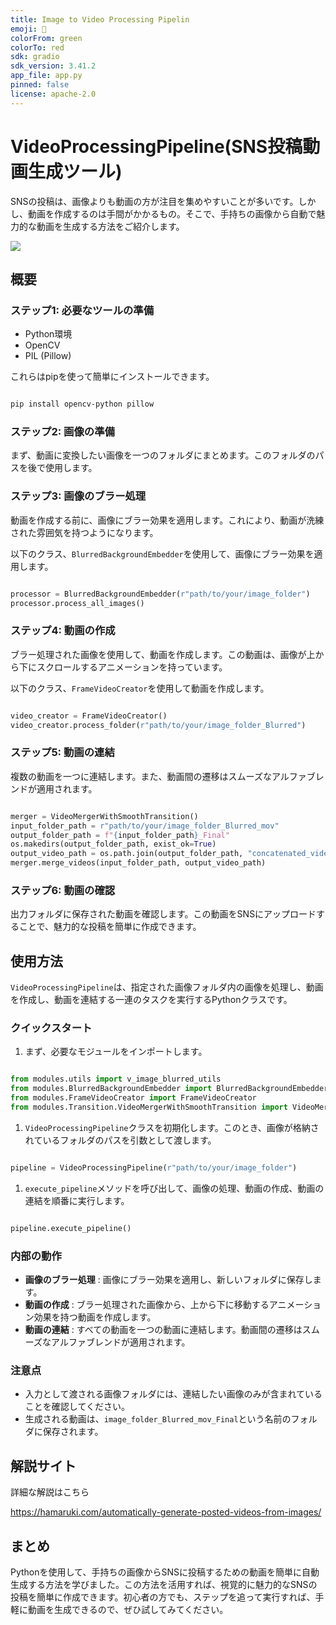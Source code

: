 ```yaml
---
title: Image to Video Processing Pipelin
emoji: 🎥
colorFrom: green
colorTo: red
sdk: gradio
sdk_version: 3.41.2
app_file: app.py
pinned: false
license: apache-2.0
---
```


# VideoProcessingPipeline(SNS投稿動画生成ツール)

SNSの投稿は、画像よりも動画の方が注目を集めやすいことが多いです。しかし、動画を作成するのは手間がかかるもの。そこで、手持ちの画像から自動で魅力的な動画を生成する方法をご紹介します。

![](https://hamaruki.com/wp-content/uploads/2023/09/00028-1365031933-1-576x1024.png)


## 概要

### ステップ1: 必要なツールの準備
- Python環境
- OpenCV
- PIL (Pillow)

これらはpipを使って簡単にインストールできます。

```bash

pip install opencv-python pillow
```


### ステップ2: 画像の準備

まず、動画に変換したい画像を一つのフォルダにまとめます。このフォルダのパスを後で使用します。
### ステップ3: 画像のブラー処理

動画を作成する前に、画像にブラー効果を適用します。これにより、動画が洗練された雰囲気を持つようになります。

以下のクラス、`BlurredBackgroundEmbedder`を使用して、画像にブラー効果を適用します。

```python

processor = BlurredBackgroundEmbedder(r"path/to/your/image_folder")
processor.process_all_images()
```


### ステップ4: 動画の作成

ブラー処理された画像を使用して、動画を作成します。この動画は、画像が上から下にスクロールするアニメーションを持っています。

以下のクラス、`FrameVideoCreator`を使用して動画を作成します。

```python

video_creator = FrameVideoCreator()
video_creator.process_folder(r"path/to/your/image_folder_Blurred")
```


### ステップ5: 動画の連結

複数の動画を一つに連結します。また、動画間の遷移はスムーズなアルファブレンドが適用されます。

```python

merger = VideoMergerWithSmoothTransition()
input_folder_path = r"path/to/your/image_folder_Blurred_mov"
output_folder_path = f"{input_folder_path}_Final"
os.makedirs(output_folder_path, exist_ok=True)
output_video_path = os.path.join(output_folder_path, "concatenated_video.mp4")
merger.merge_videos(input_folder_path, output_video_path)
```


### ステップ6: 動画の確認

出力フォルダに保存された動画を確認します。この動画をSNSにアップロードすることで、魅力的な投稿を簡単に作成できます。


## 使用方法

`VideoProcessingPipeline`は、指定された画像フォルダ内の画像を処理し、動画を作成し、動画を連結する一連のタスクを実行するPythonクラスです。

### クイックスタート

1. まず、必要なモジュールをインポートします。

```python

from modules.utils import v_image_blurred_utils
from modules.BlurredBackgroundEmbedder import BlurredBackgroundEmbedder
from modules.FrameVideoCreator import FrameVideoCreator
from modules.Transition.VideoMergerWithSmoothTransition import VideoMergerWithSmoothTransition
```

 
1. `VideoProcessingPipeline`クラスを初期化します。このとき、画像が格納されているフォルダのパスを引数として渡します。

```python

pipeline = VideoProcessingPipeline(r"path/to/your/image_folder")
```

 
1. `execute_pipeline`メソッドを呼び出して、画像の処理、動画の作成、動画の連結を順番に実行します。

```python

pipeline.execute_pipeline()
```


### 内部の動作 
- **画像のブラー処理** : 画像にブラー効果を適用し、新しいフォルダに保存します。 
- **動画の作成** : ブラー処理された画像から、上から下に移動するアニメーション効果を持つ動画を作成します。 
- **動画の連結** : すべての動画を一つの動画に連結します。動画間の遷移はスムーズなアルファブレンドが適用されます。

### 注意点
- 入力として渡される画像フォルダには、連結したい画像のみが含まれていることを確認してください。 
- 生成される動画は、`image_folder_Blurred_mov_Final`という名前のフォルダに保存されます。


## 解説サイト

詳細な解説はこちら

https://hamaruki.com/automatically-generate-posted-videos-from-images/

## まとめ

Pythonを使用して、手持ちの画像からSNSに投稿するための動画を簡単に自動生成する方法を学びました。この方法を活用すれば、視覚的に魅力的なSNSの投稿を簡単に作成できます。初心者の方でも、ステップを追って実行すれば、手軽に動画を生成できるので、ぜひ試してみてください。
